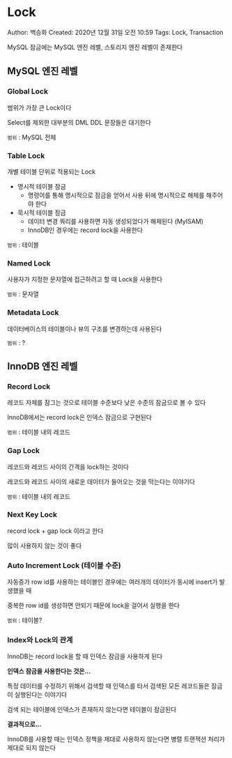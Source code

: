 # Lock

Author: 백승화
Created: 2020년 12월 31일 오전 10:59
Tags: Lock, Transaction

MySQL 잠금에는 MySQL 엔진 레벨, 스토리지 엔진 레벨이 존재한다

## MySQL 엔진 레벨

### Global Lock

범위가 가장 큰 Lock이다

Select를 제외한 대부분의 DML DDL 문장들은 대기한다

`범위` : MySQL 전체

### Table Lock

개별 테이블 단위로 적용되는 Lock

- 명시적 테이블 잠금
    - 명령어를 통해 명시적으로 잠금을 얻어서 사용 뒤에 명시적으로 해체를 해주어야 한다
- 묵시적 테이블 잠금
    - 데이터 변경 쿼리를 사용하면 자동 생성되었다가 해체된다 (MyISAM)
    - InnoDB인 경우에는 record lock을 사용한다

`범위` : 테이블

### Named Lock

사용자가 지정한 문자열에 접근하려고 할 때 Lock을 사용한다

`범위` : 문자열

### Metadata Lock

데이터베이스의 테이블이나 뷰의 구조를 변경하는데 사용된다

`범위` : ?

## InnoDB 엔진 레벨

### Record Lock

레코드 자체를 잠그는 것으로 테이블 수준보다 낮은 수준의 잠금으로 볼 수 있다

InnoDB에서는 record lock은 인덱스 잠금으로 구현된다

`범위` : 테이블 내의 레코드

### Gap Lock

레코드와 레코드 사이의 간격을 lock하는 것이다

레코드와 레코드 사이의 새로운 데이터가 들어오는 것을 막는다는 이야기다

`범위` : 테이블 내의 레코드

### Next Key Lock

record lock + gap lock 이라고 한다

많이 사용하지 않는 것이 좋다

### Auto Increment Lock (테이블 수준)

자동증가 row id를 사용하는 테이블인 경우에는 여러개의 데이터가 동시에 insert가 발생했을 때

중복한 row id를 생성하면 안되기 때문에 lock을 걸어서 실행을 한다

`범위` : 테이블?

### Index와 Lock의 관계

InnoDB는 record lock을 할 때 인덱스 잠금을 사용하게 된다

**인덱스 잠금을 사용한다는 것은...**

특정 데이터를 수정하기 위해서 검색할 때 인덱스를 타서 검색된 모든 레코드들은 잠금이 실행된다는 이야기다

검색 되는 테이블에 인덱스가 존재하지 않는다면 테이블이 잠금된다

**결과적으로...**

InnoDB를 사용할 때는 인덱스 정책을 제대로 사용하지 않는다면 병렬 트랜잭션 처리가 제대로 되지 않는다
